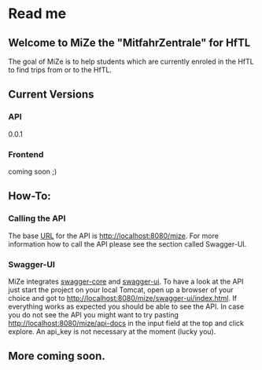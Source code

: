 # Read me

## Welcome to MiZe the "MitfahrZentrale" for HfTL

The goal of MiZe is to help students which are currently enroled in the HfTL to find trips from or to the HfTL.

## Current Versions

### API
0.0.1

### Frontend
coming soon ;)

## How-To:

### Calling the API
The base [URL](http://en.wikipedia.org/wiki/File:URI_Euler_Diagram_no_lone_URIs.svg) for the API is [http://localhost:8080/mize](http://localhost:8080/mize). For more information how to call the API please see the section called Swagger-UI.

### Swagger-UI
MiZe integrates [swagger-core](https://github.com/swagger-api/swagger-core) and [swagger-ui](https://github.com/swagger-api/swagger-ui). To have a look at the API just start the project on your local Tomcat, open up a browser of your choice and got to [http://localhost:8080/mize/swagger-ui/index.html](http://localhost:8080/mize/swagger-ui/index.html). If everything works as expected you should be able to see the API. In case you do not see the API you might want to try pasting [http://localhost:8080/mize/api-docs](http://localhost:8080/mize/api-docs) in the input field at the top and click explore. An api_key is not necessary at the moment (lucky you).

## More coming soon.